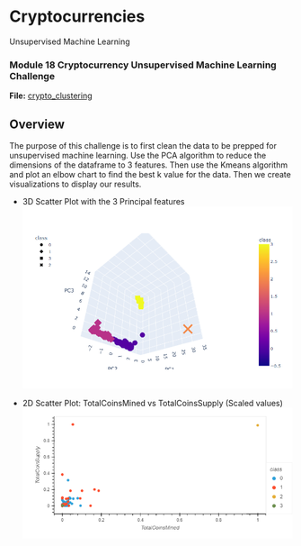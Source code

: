 # Cryptocurrencies
 Unsupervised Machine Learning

### Module 18 Cryptocurrency Unsupervised Machine Learning Challenge
**File:** [crypto_clustering](crypto_clustering.ipynb) 

## Overview
The purpose of this challenge is to first clean the data to be prepped for unsupervised machine learning. Use the PCA algorithm to reduce the dimensions of the dataframe to 3 features. Then use the Kmeans algorithm and plot an elbow chart to find the best k value for the data. Then we create visualizations to display our results.

- 3D Scatter Plot with the 3 Principal features 
![3d scatterplot](screenshots/3d_scatter_plot.PNG)


- 2D Scatter Plot: TotalCoinsMined vs TotalCoinsSupply (Scaled values)
![2d scatterplot](screenshots/2d_scatter_plot.PNG)

